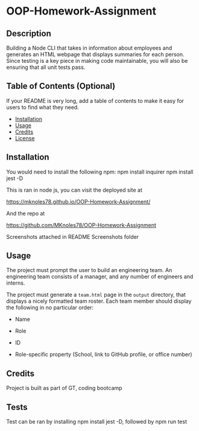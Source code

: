 # OOP-Homework-Assignment

## Description 

Building a Node CLI that takes in information about employees and generates an HTML webpage that displays summaries for each person. Since testing is a key piece in making code maintainable, you will also be ensuring that all unit tests pass.



## Table of Contents (Optional)

If your README is very long, add a table of contents to make it easy for users to find what they need.

* [Installation](#installation)
* [Usage](#usage)
* [Credits](#credits)
* [License](#license)


## Installation

You would need to install the following npm:
npm install inquirer
npm install jest -D 

This is ran in node js, you can visit the deployed site at 

https://mknoles78.github.io/OOP-Homework-Assignment/

And the repo at 

https://github.com/MKnoles78/OOP-Homework-Assignment

Screenshots attached in README Screenshots folder


## Usage 

The project must prompt the user to build an engineering team. An engineering
team consists of a manager, and any number of engineers and interns.

The project must generate a `team.html` page in the `output` directory, that displays a nicely formatted team roster. Each team member should display the following in no particular order:

  * Name

  * Role

  * ID

  * Role-specific property (School, link to GitHub profile, or office number)

## Credits

Project is built as part of GT, coding bootcamp



## Tests

Test can be ran by installing npm install jest -D, followed by npm run test

